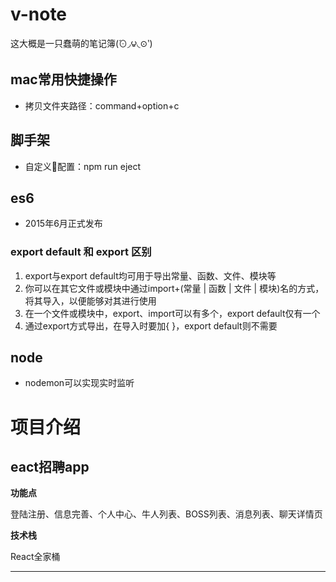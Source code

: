 # v-note
这大概是一只蠢萌的笔记簿(́⊙◞౪◟⊙‵)

## mac常用快捷操作
* 拷贝文件夹路径：command+option+c

## 脚手架
* 自定义配置：npm run eject

## es6
* 2015年6月正式发布

### export default 和 export 区别
1. export与export default均可用于导出常量、函数、文件、模块等
2. 你可以在其它文件或模块中通过import+(常量 | 函数 | 文件 | 模块)名的方式，将其导入，以便能够对其进行使用
3. 在一个文件或模块中，export、import可以有多个，export default仅有一个
4. 通过export方式导出，在导入时要加{ }，export default则不需要

## node
* nodemon可以实现实时监听


# 项目介绍
## eact招聘app
**功能点**

登陆注册、信息完善、个人中心、牛人列表、BOSS列表、消息列表、聊天详情页

**技术栈**

React全家桶

***
